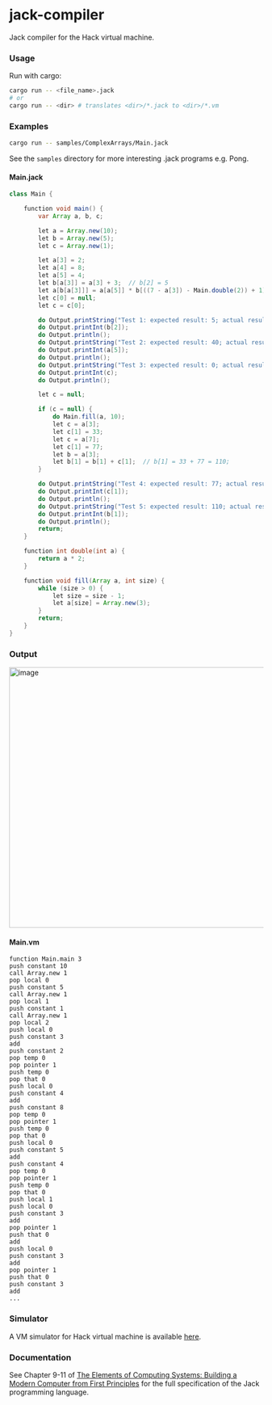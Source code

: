 # jack-compiler

Jack compiler for the Hack virtual machine.

### Usage
Run with cargo:
```bash
cargo run -- <file_name>.jack
# or
cargo run -- <dir> # translates <dir>/*.jack to <dir>/*.vm
```
### Examples
```bash
cargo run -- samples/ComplexArrays/Main.jack
```
See the `samples` directory for more interesting .jack programs e.g. Pong.  
#### Main.jack
``` java
class Main {

    function void main() {
        var Array a, b, c;

        let a = Array.new(10);
        let b = Array.new(5);
        let c = Array.new(1);

        let a[3] = 2;
        let a[4] = 8;
        let a[5] = 4;
        let b[a[3]] = a[3] + 3;  // b[2] = 5
        let a[b[a[3]]] = a[a[5]] * b[((7 - a[3]) - Main.double(2)) + 1];  // a[5] = 8 * 5 = 40
        let c[0] = null;
        let c = c[0];

        do Output.printString("Test 1: expected result: 5; actual result: ");
        do Output.printInt(b[2]);
        do Output.println();
        do Output.printString("Test 2: expected result: 40; actual result: ");
        do Output.printInt(a[5]);
        do Output.println();
        do Output.printString("Test 3: expected result: 0; actual result: ");
        do Output.printInt(c);
        do Output.println();

        let c = null;

        if (c = null) {
            do Main.fill(a, 10);
            let c = a[3];
            let c[1] = 33;
            let c = a[7];
            let c[1] = 77;
            let b = a[3];
            let b[1] = b[1] + c[1];  // b[1] = 33 + 77 = 110;
        }

        do Output.printString("Test 4: expected result: 77; actual result: ");
        do Output.printInt(c[1]);
        do Output.println();
        do Output.printString("Test 5: expected result: 110; actual result: ");
        do Output.printInt(b[1]);
        do Output.println();
        return;
    }

    function int double(int a) {
    	return a * 2;
    }

    function void fill(Array a, int size) {
        while (size > 0) {
            let size = size - 1;
            let a[size] = Array.new(3);
        }
        return;
    }
}

```
### Output
<img width="516" alt="image" src="https://github.com/melbaldove/jack-compiler/assets/18225174/5d8b6d8d-7ba3-4085-8d0c-43b83ef261cf">

#### Main.vm
```
function Main.main 3
push constant 10
call Array.new 1
pop local 0
push constant 5
call Array.new 1
pop local 1
push constant 1
call Array.new 1
pop local 2
push local 0
push constant 3
add
push constant 2
pop temp 0
pop pointer 1
push temp 0
pop that 0
push local 0
push constant 4
add
push constant 8
pop temp 0
pop pointer 1
push temp 0
pop that 0
push local 0
push constant 5
add
push constant 4
pop temp 0
pop pointer 1
push temp 0
pop that 0
push local 1
push local 0
push constant 3
add
pop pointer 1
push that 0
add
push local 0
push constant 3
add
pop pointer 1
push that 0
push constant 3
add
...
```

### Simulator
A VM simulator for Hack virtual machine is available [here](https://www.nand2tetris.org/software).

### Documentation
See Chapter 9-11 of [The Elements of Computing Systems: Building a Modern Computer from First Principles](https://www.amazon.com/Elements-Computing-Systems-Building-Principles/dp/0262640686) for the full specification of the Jack programming language.
